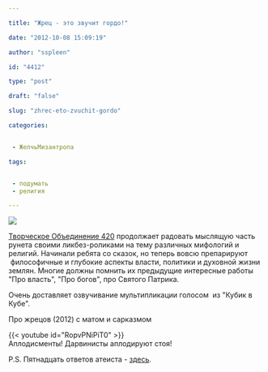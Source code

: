 ```yaml
---

title: "Жрец - это звучит гордо!"

date: "2012-10-08 15:09:19"

author: "sspleen"

id: "4412"

type: "post"

draft: "false"

slug: "zhrec-eto-zvuchit-gordo"

categories:


 - ЖелчьМизантропа

tags:


 - подумать
 - религия

---
```

[![](/uploads/2012/10/жрецы_кровавый-ритуал.jpg)](/2012/10/zhrec-eto-zvuchit-gordo/zhrecy_krovavyj-ritual/)  
  
[Творческое Объединение 420](http://www.youtube.com/user/0420to?feature=watch) продолжает радовать мыслящую часть рунета своими ликбез-роликами на тему различных мифологий и религий. Начинали ребята со сказок, но теперь вовсю препарируют  философичные и глубокие аспекты власти, политики и духовной жизни землян. Многие должны помнить их предыдущие интересные работы "Про власть", "Про богов", про Святого Патрика.  
  
Очень доставляет озвучивание мультипликации голосом  из "Кубик в Кубе".  
  
Про жрецов (2012) с матом и сарказмом  
  
{{< youtube id="RopvPNiPiT0" >}}  
Аплодисменты! Дарвинисты аплодируют стоя!  
  
P.S. Пятнадцать ответов атеиста - [здесь](http://lenta.ru/columns/2012/10/11/atheism/).